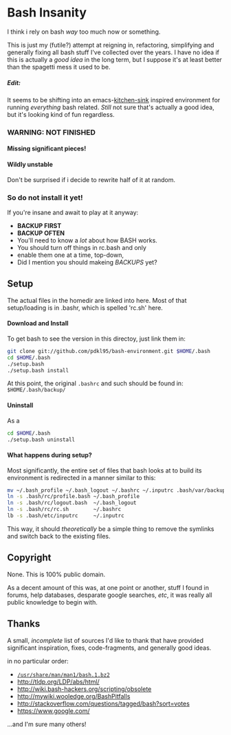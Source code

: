 Bash Insanity
=============

I think i rely on bash _way_ too much now or something.

This is just my (futile?) attempt at reigning in, refactoring,
simplifying and generally fixing all bash stuff I've collected over
the years. I have no idea if this is actually a _good idea_ in the
long term, but I suppose it's at least better than the spagetti mess
it used to be.

##### Edit:

It seems to be shifting into an
emacs-[kitchen-sink](http://www.emacswiki.org/emacs/TheKitchenSink)
inspired environment for running _everything_ bash related. _Still_ not
sure that's actually a good idea, but it's looking kind of fun regardless.


### **WARNING:** __NOT FINISHED__

#### Missing significant pieces!

#### Wildly unstable

Don't be surprised if i decide to rewrite half of it at random.

### So do not install it yet!

If you're insane and await to play at it anyway:

 - **BACKUP FIRST**
 - **BACKUP OFTEN**
 - You'll need to know a _lot_ about how BASH works.
 - You should turn off things in rc.bash and only
 - enable them one at a time, top-down,
 - Did I mention you should makeing *BACKUPS* yet?


Setup
-----

The actual files in the homedir are linked into here.
Most of that setup/loading is in .bashr, which
is spelled 'rc.sh' here.

#### Download and Install

To get bash to see the version in this directoy,
just link them in:

```bash
git clone git://github.com/pdkl95/bash-environment.git $HOME/.bash
cd $HOME/.bash
./setup.bash
./setup.bash install
```

At this point, the original `.bashrc` and such should be found in:
    `$HOME/.bash/backup/`

#### Uninstall

As a

```bash
cd $HOME/.bash
./setup.bash uninstall
```

#### What happens during setup?

Most significantly, the entire set of files that
bash looks at to build its environment is redirected
in a manner similar to this:

```bash
mv ~/.bash_profile ~/.bash_logout ~/.bashrc ~/.inputrc .bash/var/backup/
ln -s .bash/rc/profile.bash ~/.bash_profile
ln -s .bash/rc/logout.bash  ~/.bash_logout
ln -s .bash/rc/rc.sh        ~/.bashrc
lb -s .bash/etc/inputrc     ~/.inputrc
```

This way, it should *theoretically* be a simple
thing to remove the symlinks and switch back to
the existing files.

Copyright
---------

None. This is 100% public domain.

As a decent amount of this was, at one point or another, stuff I
found in forums, help databases, desparate google searches, _etc_,
it was really all public knowledge to begin with.

Thanks
------

A small, _incomplete_ list of sources I'd like to thank that have
provided significant inspiration, fixes, code-fragments, and
generally good ideas.


in no particular order:

- [`/usr/share/man/man1/bash.1.bz2`](http://www.gnu.org/software/bash/manual/bashref.html)
- http://tldp.org/LDP/abs/html/
- http://wiki.bash-hackers.org/scripting/obsolete
- http://mywiki.wooledge.org/BashPitfalls
- http://stackoverflow.com/questions/tagged/bash?sort=votes
- https://www.google.com/


...and I'm sure many others!


